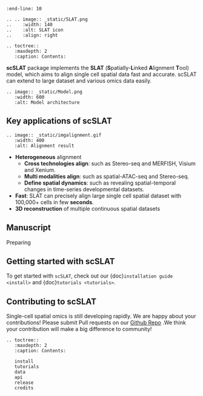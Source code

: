 ```{include} ../README.md
:end-line: 10
```

```{eval-rst}
.. .. image:: _static/SLAT.png
..    :width: 140
..    :alt: SLAT icon
..    :align: right
```

```{eval-rst}
.. toctree::
   :maxdepth: 2
   :caption: Contents:
```

**scSLAT** package implements the **SLAT** (**S**patially-**L**inked **A**lignment **T**ool) model, which aims to align single cell spatial data fast and accurate. scSLAT can extend to large dataset and various omics data easily.

```{eval-rst}
.. image:: _static/Model.png
   :width: 600
   :alt: Model architecture
```

## Key applications of scSLAT

```{eval-rst}
.. image:: _static/imgalignment.gif
   :width: 400
   :alt: Alignment result
```
- **Heterogeneous** alignment 
   - **Cross technologies align**: such as Stereo-seq and MERFISH, Visium and Xenium.
   - **Multi modalities align**: such as spatial-ATAC-seq and Stereo-seq. 
   - **Define spatial dynamics**: such as revealing spatial-temporal changes in time-series developmental datasets.
- **Fast**: SLAT can precisely align large single cell spatial dataset with 100,000+ cells  in few **seconds**.
- **3D reconstruction** of multiple continuous spatial datasets

## Manuscript
Preparing

## Getting started with scSLAT
To get started with ``scSLAT``, check out our {doc}`installation guide <install>` and {doc}`tutorials <tutorials>`.

## Contributing to scSLAT
Single-cell spatial omics is still developing rapidly. We are happy about your contributions! Please submit Pull requests on our [Github Repo](https://github.com/gao-lab/SLAT) .We think your contribution will make a big difference to community!


```{eval-rst}
.. toctree::
   :maxdepth: 2
   :caption: Contents:

   install
   tutorials
   data
   api
   release
   credits

```